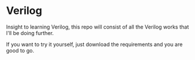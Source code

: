 # Verilog
Insight to learning Verilog, this repo will consist of all the Verilog works that I'll be doing further.

If you want to try it yourself, just download the requirements and you are good to go. 
